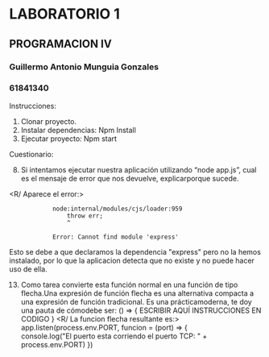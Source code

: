 # LABORATORIO 1

## PROGRAMACION IV

### Guillermo Antonio Munguia Gonzales
### 61841340

Instrucciones:
1. Clonar proyecto.
2. Instalar dependencias:
            Npm Install
3. Ejecutar proyecto:
            Npm start

Cuestionario:

8. Si intentamos ejecutar nuestra aplicación utilizando “node app.js”, cual es el mensaje de error que nos devuelve, explicarporque sucede.

<R/ Aparece el error:>

                node:internal/modules/cjs/loader:959
                    throw err;
                    ^

                Error: Cannot find module 'express'

Esto se debe a que declaramos la dependencia "express" pero no la hemos instalado, por lo que la aplicacion detecta que no existe y no puede hacer uso de ella.

13. Como tarea convierte esta función normal en una función de tipo flecha.Una expresión de función flecha es una alternativa compacta a una expresión de función tradicional. Es una prácticamoderna, te doy una pauta de cómodebe ser:
                                                                                            () => { ESCRIBIR AQUÍ INSTRUCCIONES EN CODIGO }
<R/ La funcion flecha resultante es:>
                                    app.listen(process.env.PORT, funcion = (port) => {                              
                                        console.log("El puerto esta corriendo el puerto TCP: " + process.env.PORT) 
                                    })


